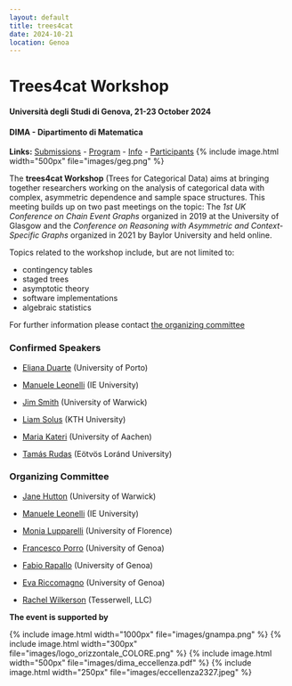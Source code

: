 ```yaml
---
layout: default
title: trees4cat 
date: 2024-10-21
location: Genoa
---
```


# Trees4cat Workshop

#### Università degli Studi di Genova, 21-23 October 2024
#### DIMA - Dipartimento di Matematica

**Links:** [Submissions](https://stagedtrees.github.io/events/2.Submissions.html) - [Program](https://stagedtrees.github.io/events/3.Program.html) - [Info](https://stagedtrees.github.io/events/4.Info.html) - [Participants](https://stagedtrees.github.io/events/5.Participants.html)
{% include image.html width="500px" file="images/geg.png" %}

The **trees4cat Workshop** (Trees for Categorical Data) aims at bringing together researchers working on the analysis of categorical data with complex, asymmetric dependence and sample space structures. This meeting builds up on two past meetings on the topic: The *1st UK Conference on Chain Event Graphs* organized in 2019 at the University of Glasgow and the *Conference on Reasoning with Asymmetric and Context-Specific Graphs* organized in 2021 by Baylor University and held online.

Topics related to the workshop include, but are not limited to:

 - contingency tables
 - staged trees
 - asymptotic theory 
 - software implementations
 - algebraic statistics
 
For further information please contact [the organizing committee](mailto:manuele.leonelli@ie.edu)

### Confirmed Speakers

 - [Eliana Duarte](https://emduart2.github.io) (University of Porto)
 
 - [Manuele Leonelli](https://manueleleonelli.github.io) (IE University)
 
 - [Jim Smith](https://warwick.ac.uk/fac/sci/statistics/staff/academic-research/smith/) (University of Warwick)
 
 - [Liam Solus](https://people.kth.se/~solus) (KTH University)
 
 - [Maria Kateri](https://www.isw.rwth-aachen.de/person.php?id=84) (University of Aachen)
 
 - [Tamás Rudas](https://statisztika.tatk.elte.hu/tanszeki_honlap/Rudas_Tamas) (Eötvös Loránd University)

### Organizing Committee

 - [Jane Hutton](https://warwick.ac.uk/fac/sci/statistics/staff/academic-research/hutton/) (University of Warwick)

 - [Manuele Leonelli](https://manueleleonelli.github.io) (IE University)
 
 - [Monia Lupparelli](https://scholar.google.com/citations?user=acIiN2EAAAAJ&hl=it) (University of Florence)
 
 - [Francesco Porro](https://rubrica.unige.it/personale/UkJAU1lp) (University of Genoa)
 
 - [Fabio Rapallo](https://rubrica.unige.it/personale/UkNHX1lh) (University of Genoa)
 
 - [Eva Riccomagno](https://www.dima.unige.it/~riccomag/) (University of Genoa)
 
 - [Rachel Wilkerson](http://www.rlwilkerson.com/about/) (Tesserwell, LLC)
 
**The event is supported by**

{% include image.html width="1000px" file="images/gnampa.png" %}
{% include image.html width="300px" file="images/logo_orizzontale_COLORE.png" %}
{% include image.html width="500px" file="images/dima_eccellenza.pdf" %}
{% include image.html width="250px" file="images/eccellenza2327.jpeg" %}
